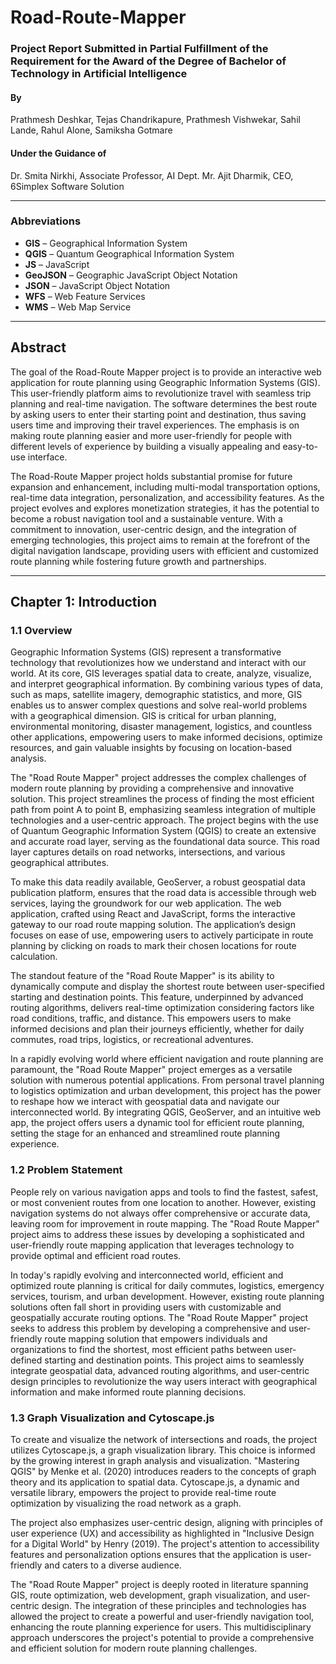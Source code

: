 # Road-Route-Mapper
### Project Report Submitted in Partial Fulfillment of the Requirement for the Award of the Degree of Bachelor of Technology in Artificial Intelligence
#### By
Prathmesh Deshkar, Tejas Chandrikapure, Prathmesh Vishwekar, Sahil Lande, Rahul Alone, Samiksha Gotmare

#### Under the Guidance of
Dr. Smita Nirkhi, Associate Professor, AI Dept.
Mr. Ajit Dharmik, CEO, 6Simplex Software Solution

---

### Abbreviations
- **GIS** – Geographical Information System
- **QGIS** – Quantum Geographical Information System
- **JS** – JavaScript
- **GeoJSON** – Geographic JavaScript Object Notation
- **JSON** – JavaScript Object Notation
- **WFS** – Web Feature Services
- **WMS** – Web Map Service

---

## Abstract
The goal of the Road-Route Mapper project is to provide an interactive web application for route planning using Geographic Information Systems (GIS). This user-friendly platform aims to revolutionize travel with seamless trip planning and real-time navigation. The software determines the best route by asking users to enter their starting point and destination, thus saving users time and improving their travel experiences. The emphasis is on making route planning easier and more user-friendly for people with different levels of experience by building a visually appealing and easy-to-use interface.

The Road-Route Mapper project holds substantial promise for future expansion and enhancement, including multi-modal transportation options, real-time data integration, personalization, and accessibility features. As the project evolves and explores monetization strategies, it has the potential to become a robust navigation tool and a sustainable venture. With a commitment to innovation, user-centric design, and the integration of emerging technologies, this project aims to remain at the forefront of the digital navigation landscape, providing users with efficient and customized route planning while fostering future growth and partnerships.

---

## Chapter 1: Introduction
### 1.1 Overview
Geographic Information Systems (GIS) represent a transformative technology that revolutionizes how we understand and interact with our world. At its core, GIS leverages spatial data to create, analyze, visualize, and interpret geographical information. By combining various types of data, such as maps, satellite imagery, demographic statistics, and more, GIS enables us to answer complex questions and solve real-world problems with a geographical dimension. GIS is critical for urban planning, environmental monitoring, disaster management, logistics, and countless other applications, empowering users to make informed decisions, optimize resources, and gain valuable insights by focusing on location-based analysis.

The "Road Route Mapper" project addresses the complex challenges of modern route planning by providing a comprehensive and innovative solution. This project streamlines the process of finding the most efficient path from point A to point B, emphasizing seamless integration of multiple technologies and a user-centric approach. The project begins with the use of Quantum Geographic Information System (QGIS) to create an extensive and accurate road layer, serving as the foundational data source. This road layer captures details on road networks, intersections, and various geographical attributes.

To make this data readily available, GeoServer, a robust geospatial data publication platform, ensures that the road data is accessible through web services, laying the groundwork for our web application. The web application, crafted using React and JavaScript, forms the interactive gateway to our road route mapping solution. The application’s design focuses on ease of use, empowering users to actively participate in route planning by clicking on roads to mark their chosen locations for route calculation.

The standout feature of the "Road Route Mapper" is its ability to dynamically compute and display the shortest route between user-specified starting and destination points. This feature, underpinned by advanced routing algorithms, delivers real-time optimization considering factors like road conditions, traffic, and distance. This empowers users to make informed decisions and plan their journeys efficiently, whether for daily commutes, road trips, logistics, or recreational adventures.

In a rapidly evolving world where efficient navigation and route planning are paramount, the "Road Route Mapper" project emerges as a versatile solution with numerous potential applications. From personal travel planning to logistics optimization and urban development, this project has the power to reshape how we interact with geospatial data and navigate our interconnected world. By integrating QGIS, GeoServer, and an intuitive web app, the project offers users a dynamic tool for efficient route planning, setting the stage for an enhanced and streamlined route planning experience.

### 1.2 Problem Statement
People rely on various navigation apps and tools to find the fastest, safest, or most convenient routes from one location to another. However, existing navigation systems do not always offer comprehensive or accurate data, leaving room for improvement in route mapping. The "Road Route Mapper" project aims to address these issues by developing a sophisticated and user-friendly route mapping application that leverages technology to provide optimal and efficient road routes.

In today's rapidly evolving and interconnected world, efficient and optimized route planning is critical for daily commutes, logistics, emergency services, tourism, and urban development. However, existing route planning solutions often fall short in providing users with customizable and geospatially accurate routing options. The "Road Route Mapper" project seeks to address this problem by developing a comprehensive and user-friendly route mapping solution that empowers individuals and organizations to find the shortest, most efficient paths between user-defined starting and destination points. This project aims to seamlessly integrate geospatial data, advanced routing algorithms, and user-centric design principles to revolutionize the way users interact with geographical information and make informed route planning decisions.

### 1.3 Graph Visualization and Cytoscape.js
To create and visualize the network of intersections and roads, the project utilizes Cytoscape.js, a graph visualization library. This choice is informed by the growing interest in graph analysis and visualization. "Mastering QGIS" by Menke et al. (2020) introduces readers to the concepts of graph theory and its application to spatial data. Cytoscape.js, a dynamic and versatile library, empowers the project to provide real-time route optimization by visualizing the road network as a graph.

The project also emphasizes user-centric design, aligning with principles of user experience (UX) and accessibility as highlighted in "Inclusive Design for a Digital World" by Henry (2019). The project's attention to accessibility features and personalization options ensures that the application is user-friendly and caters to a diverse audience.

The "Road Route Mapper" project is deeply rooted in literature spanning GIS, route optimization, web development, graph visualization, and user-centric design. The integration of these principles and technologies has allowed the project to create a powerful and user-friendly navigation tool, enhancing the route planning experience for users. This multidisciplinary approach underscores the project's potential to provide a comprehensive and efficient solution for modern route planning challenges.
